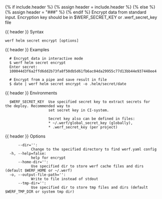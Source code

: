 {% if include.header %}
{% assign header = include.header %}
{% else %}
{% assign header = "###" %}
{% endif %}
Encrypt data from standard input.
Encryption key should be in $WERF_SECRET_KEY or .werf_secret_key file

{{ header }} Syntax

```shell
werf helm secret encrypt [options]
```

{{ header }} Examples

```shell
  # Encrypt data in interactive mode
  $ werf helm secret encrypt
  Enter secret: 
  100044d3f6a2ffd6dd2b73fa8f50db5d61fb6ac04da29955c77d13bb44e937448ee4

  # Encrypt from a pipe and save result in file
  $ date | werf helm secret encrypt -o .helm/secret/date
```

{{ header }} Environments

```shell
  $WERF_SECRET_KEY  Use specified secret key to extract secrets for the deploy. Recommended way to  
                    set secret key in CI-system. 
                    
                    Secret key also can be defined in files:
                    * ~/.werf/global_secret_key (globally),
                    * .werf_secret_key (per project)
```

{{ header }} Options

```shell
      --dir='':
            Change to the specified directory to find werf.yaml config
  -h, --help=false:
            help for encrypt
      --home-dir='':
            Use specified dir to store werf cache files and dirs (default $WERF_HOME or ~/.werf)
  -o, --output-file-path='':
            Write to file instead of stdout
      --tmp-dir='':
            Use specified dir to store tmp files and dirs (default $WERF_TMP_DIR or system tmp dir)
```


